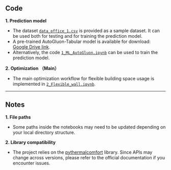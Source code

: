## Code
**1. Prediction model**
- The dataset [`data_office_1.csv`](data_office_1.csv) is provided as a sample dataset. It can be used both for testing and for training the prediction model.
- A pre-trained AutoGluon-Tabular model is available for download: [Google Drive link](https://drive.google.com/drive/folders/1KXjiYUaeBUwdGpdn4ECwri-P5tG1W-wa?usp=sharing).  
- Alternatively, the code [`1_ML_AutoGluon.ipynb`](1_ML_AutoGluon.ipynb) can be used to train the prediction model.  

**2. Optimization （Main）**
- The main optimization workflow for flexible building space usage is implemented in [`2_Flexible_wall.ipynb`](2_Flexible_wall.ipynb).  

---

## Notes
**1. File paths**  
- Some paths inside the notebooks may need to be updated depending on your local directory structure.  

**2. Library compatibility**  
- The project relies on the [pythermalcomfort](https://pythermalcomfort.readthedocs.io/) library. Since APIs may change across versions, please refer to the official documentation if you encounter issues.  
